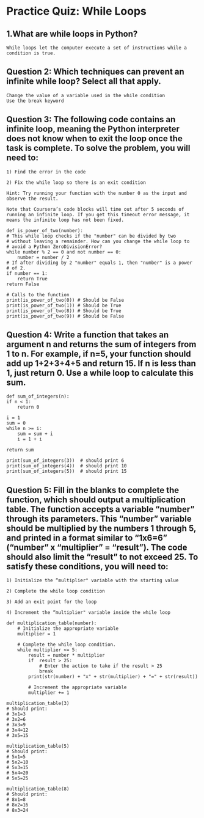 # Practice Quiz: While Loops

## 1.What are while loops in Python?

    While loops let the computer execute a set of instructions while a condition is true.

## Question 2: Which techniques can prevent an infinite while loop? Select all that apply.

    Change the value of a variable used in the while condition
    Use the break keyword

## Question 3: The following code contains an infinite loop, meaning the Python interpreter does not know when to exit the loop once the task is complete. To solve the problem, you will need to:

    1) Find the error in the code

    2) Fix the while loop so there is an exit condition

    Hint: Try running your function with the number 0 as the input and observe the result.

    Note that Coursera’s code blocks will time out after 5 seconds of running an infinite loop. If you get this timeout error message, it means the infinite loop has not been fixed. 

    def is_power_of_two(number):
    # This while loop checks if the "number" can be divided by two
    # without leaving a remainder. How can you change the while loop to
    # avoid a Python ZeroDivisionError?
    while number % 2 == 0 and not number == 0:
        number = number / 2
    # If after dividing by 2 "number" equals 1, then "number" is a power
    # of 2.
    if number == 1:
        return True
    return False
    
    # Calls to the function
    print(is_power_of_two(0)) # Should be False
    print(is_power_of_two(1)) # Should be True
    print(is_power_of_two(8)) # Should be True
    print(is_power_of_two(9)) # Should be False

## Question 4: Write a function that takes an argument n and returns the sum of integers from 1 to n. For example, if n=5, your function should add up 1+2+3+4+5 and return 15. If n is less than 1, just return 0. Use a while loop to calculate this sum. 

    def sum_of_integers(n):
    if n < 1:
        return 0

    i = 1
    sum = 0
    while n >= i:
        sum = sum + i
        i = 1 + i

    return sum

    print(sum_of_integers(3))  # should print 6
    print(sum_of_integers(4))  # should print 10
    print(sum_of_integers(5))  # should print 15
 
## Question 5: Fill in the blanks to complete the function, which should output a multiplication table. The function accepts a variable “number” through its parameters. This “number” variable should be multiplied by the numbers 1 through 5, and printed in a format similar to “1x6=6” (“number” x “multiplier” = “result”). The code should also limit the “result” to not exceed 25. To satisfy these conditions, you will need to:

    1) Initialize the “multiplier" variable with the starting value

    2) Complete the while loop condition

    3) Add an exit point for the loop

    4) Increment the “multiplier" variable inside the while loop

    def multiplication_table(number):
        # Initialize the appropriate variable
        multiplier = 1

        # Complete the while loop condition.
        while multiplier <= 5:
            result = number * multiplier 
            if  result > 25:
                # Enter the action to take if the result > 25
                break
            print(str(number) + "x" + str(multiplier) + "=" + str(result))
            
            # Increment the appropriate variable
            multiplier += 1

    multiplication_table(3) 
    # Should print: 
    # 3x1=3 
    # 3x2=6 
    # 3x3=9 
    # 3x4=12 
    # 3x5=15

    multiplication_table(5) 
    # Should print: 
    # 5x1=5
    # 5x2=10
    # 5x3=15
    # 5x4=20
    # 5x5=25

    multiplication_table(8) 
    # Should print:
    # 8x1=8
    # 8x2=16
    # 8x3=24